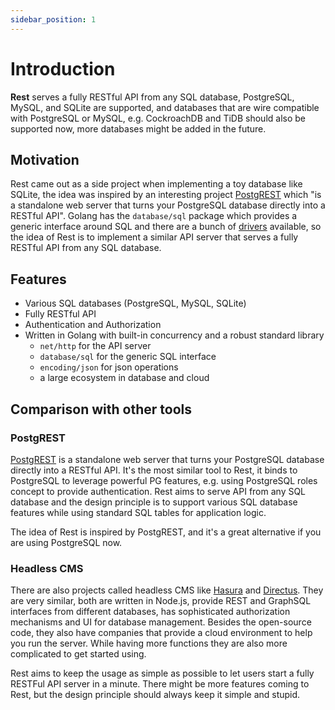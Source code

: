 ```yaml
---
sidebar_position: 1
---
```


# Introduction

**Rest** serves a fully RESTful API from any SQL database, PostgreSQL, MySQL, and SQLite are supported, and databases that are wire compatible with PostgreSQL or MySQL, e.g. CockroachDB and TiDB should also be supported now, more databases might be added in the future.


## Motivation

Rest came out as a side project when implementing a toy database like SQLite, the idea was inspired by an interesting project [PostgREST](https://postgrest.org/en/stable/) which "is a standalone web server that turns your PostgreSQL database directly into a RESTful API". Golang has the `database/sql` package which provides a generic interface around SQL and there are a bunch of [drivers](https://github.com/golang/go/wiki/SQLDrivers) available, so the idea of Rest is to implement a similar API server that serves a fully RESTful API from any SQL database.

## Features
- Various SQL databases (PostgreSQL, MySQL, SQLite)
- Fully RESTful API
- Authentication and Authorization
- Written in Golang with built-in concurrency and a robust standard library
  - `net/http` for the API server
  - `database/sql` for the generic SQL interface
  - `encoding/json` for json operations
  - a large ecosystem in database and cloud

## Comparison with other tools

### PostgREST

[PostgREST](https://postgrest.org/en/stable/index.html) is a standalone web server that turns your PostgreSQL database directly into a RESTful API. It's the most similar tool to Rest, it binds to PostgreSQL to leverage powerful PG features, e.g. using PostgreSQL roles concept to provide authentication. Rest aims to serve API from any SQL database and the design principle is to support various SQL database features while using standard SQL tables for application logic.

The idea of Rest is inspired by PostgREST, and it's a great alternative if you are using PostgreSQL now.

### Headless CMS

There are also projects called headless CMS like [Hasura](https://hasura.io/) and [Directus](https://directus.io/). They are very similar, both are written in Node.js, provide REST and GraphSQL interfaces from different databases, has sophisticated authorization mechanisms and UI for database management. Besides the open-source code, they also have companies that provide a cloud environment to help you run the server. While having more functions they are also more complicated to get started using.

Rest aims to keep the usage as simple as possible to let users start a fully RESTFul API server in a minute. There might be more features coming to Rest, but the design principle should always keep it simple and stupid.

